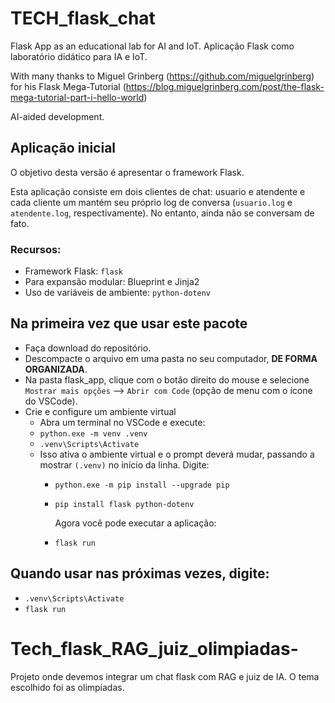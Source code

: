 
# TECH_flask_chat
Flask App as an educational lab for AI and IoT.
Aplicação Flask como laboratório didático para IA e IoT.

With many thanks to Miguel Grinberg (https://github.com/miguelgrinberg) for his Flask Mega-Tutorial (https://blog.miguelgrinberg.com/post/the-flask-mega-tutorial-part-i-hello-world)

AI-aided development.


## Aplicação inicial
O objetivo desta versão é apresentar o framework Flask.

Esta aplicação consiste em dois clientes de chat: usuario e atendente e cada cliente um mantém seu próprio log de conversa (`usuario.log` e `atendente.log`, respectivamente). No entanto, ainda não se conversam de fato.

### Recursos:
* Framework Flask: `flask`
* Para expansão modular: Blueprint e Jinja2
* Uso de variáveis de ambiente: `python-dotenv`

## Na primeira vez que usar este pacote
* Faça download do repositório.
* Descompacte o arquivo em uma pasta no seu computador, **DE FORMA ORGANIZADA**.
* Na pasta flask_app, clique com o botão direito do mouse e selecione `Mostrar mais opções` --> `Abrir com Code` (opção de menu com o ícone do VSCode).
* Crie e configure um ambiente virtual
    * Abra um terminal no VSCode e execute:
    * `python.exe -m venv .venv`
    * `.venv\Scripts\Activate`
    * Isso ativa o ambiente virtual e o prompt deverá mudar, passando a mostrar `(.venv)` no início da linha. Digite:
        * `python.exe -m pip install --upgrade pip`
        * `pip install flask python-dotenv`

           Agora você pode executar a aplicação:
        * `flask run`

## Quando usar nas próximas vezes, digite:
* `.venv\Scripts\Activate`
* `flask run`
# Tech_flask_RAG_juiz_olimpiadas-
Projeto onde devemos integrar um chat flask com RAG e juiz de IA. O tema escolhido foi as olimpíadas. 

